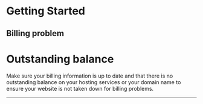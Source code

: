 # Getting Started

## Billing problem

# Outstanding balance
Make sure your billing information is up to date and that there is no outstanding balance on your hosting services or your domain name to ensure your website is not taken down for billing problems.

***